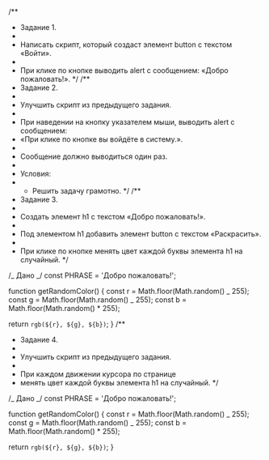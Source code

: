 /\*\*

- Задание 1.
-
- Написать скрипт, который создаст элемент button с текстом «Войти».
-
- При клике по кнопке выводить alert с сообщением: «Добро пожаловать!».
  \*/
  /\*\*
- Задание 2.
-
- Улучшить скрипт из предыдущего задания.
-
- При наведении на кнопку указателем мыши, выводить alert с сообщением:
- «При клике по кнопке вы войдёте в систему.».
-
- Сообщение должно выводиться один раз.
-
- Условия:
- - Решить задачу грамотно.
    \*/
    /\*\*
- Задание 3.
-
- Создать элемент h1 с текстом «Добро пожаловать!».
-
- Под элементом h1 добавить элемент button c текстом «Раскрасить».
-
- При клике по кнопке менять цвет каждой буквы элемента h1 на случайный.
  \*/

/_ Дано _/
const PHRASE = 'Добро пожаловать!';

function getRandomColor() {
const r = Math.floor(Math.random() _ 255);
const g = Math.floor(Math.random() _ 255);
const b = Math.floor(Math.random() \* 255);

return `rgb(${r}, ${g}, ${b})`;
}
/\*\*

- Задание 4.
-
- Улучшить скрипт из предыдущего задания.
-
- При каждом движении курсора по странице
- менять цвет каждой буквы элемента h1 на случайный.
  \*/

/_ Дано _/
const PHRASE = 'Добро пожаловать!';

function getRandomColor() {
const r = Math.floor(Math.random() _ 255);
const g = Math.floor(Math.random() _ 255);
const b = Math.floor(Math.random() \* 255);

return `rgb(${r}, ${g}, ${b})`;
}
